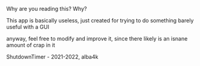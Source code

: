 Why are you reading this?
Why?

This app is basically useless, just created for trying to do something barely useful with a GUI

anyway, feel free to modify and improve it, since there likely is an isnane amount of crap in it

ShutdownTimer - 2021-2022, alba4k
